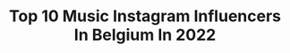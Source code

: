 ---
title: Top 10 Music Instagram Influencers In Belgium In 2022
description: >-
  Find top music Instagram influencers in Belgium in 2022. Most popular hashtags: #music #friends #artist.
platform: Instagram
hits: 75
text_top: See the most popular Instagram influencers on inBeat.
text_bottom: inBeat aggregates 75 Instagram influencers like this in Belgium for you to work with.
profiles:
  - username: "alina.havrisciuc"
    fullname: >-
      A L I N A
    bio: >-
      I sᴇʀᴠᴇ ᴛʜʀᴏᴜɢʜ MUSIC ☟︎NEW VIDEO
    location: "Belgium"
    followers: 20521
    engagement: 738
    commentsToLikes: 0.134839
    id: ck14icgnkeq6i0i19b8tb1rrz
    verified: false
    hashtags: "#babysocks, #friday, #backtoschool, #blessed"
  - username: "nicolinehummelofficial"
    fullname: >-
      Nicoline Hummel official
    bio: >-
      Actress Singer Musical theatre Writer
    location: "Belgium"
    followers: 35922
    engagement: 645
    commentsToLikes: 0.026380
    id: ck5hmzuc4mxz00i114yf5j0aw
    verified: true
    hashtags: "#selfcare, #happiness, #pipa, #singer"
  - username: "realkateryan"
    fullname: >-
      Kate Ryan
    bio: >-
      World music award winner ⭐️ Singer/ songwriter/ artist /creator. Ontdek mij "Natur'elle" 👇🏻
    location: "Belgium"
    followers: 32758
    engagement: 320
    commentsToLikes: 0.043993
    id: ck5ck9s4rwfjr0i1147kzflka
    verified: true
    hashtags: "#lovelyday, #monaco, #artist, #libertine"
  - username: "romeoblanco"
    fullname: >-
      Romeo Blanco
    bio: >-
      Music Producer / Songwriter / Artist 🇧🇪 Belgian born | touring the world. 📀 Golden record for ‘In The Mood’ ‘FOR YOUR LOVE’ out now! Get it here:
    location: "Belgium"
    followers: 50399
    engagement: 85
    commentsToLikes: 0.082212
    id: ckapayeglxxpu0i787dc562hk
    verified: true
    hashtags: "#artist, #tomorrowland, #dj, #music"
  - username: "matthewjohnmichel"
    fullname: >-
      ᴍᴀᴛᴛʜᴇᴡ ᴍɪᴄʜᴇʟ
    bio: >-
      ▪️Uitvoerend en creatief artiest ▫️La Cage Aux Folles, Ketnet Musical, Campus12 ▫️Antwerpen ▫️matthewjmichel1988@gmail.com
    location: "Belgium"
    followers: 24466
    engagement: 550
    commentsToLikes: 0.018294
    id: ckap8lcz8oub40i78zur96x3p
    verified: false
    hashtags: "#voorveiligverkeer, #verrassendintens, #incroyablementintense, #philadelphiaintense"
  - username: "jaspersteverlinck"
    fullname: >-
      Jasper Steverlinck
    bio: >-
      Singer, songwriter, musician, producer
    location: "Belgium"
    followers: 10818
    engagement: 626
    commentsToLikes: 0.044406
    id: ck5qclmsvr6hb0i11aqfwsv47
    verified: true
    hashtags: "#music, #friends, #songwriting, #gibson"
  - username: "zoe.wanderer"
    fullname: >-
      Zoë
    bio: >-
      Wild one⚡️🦋 La vie en rose🌹 🎶 Do everything with love Inspired @onlyhumanmoods Freelance model: Dm for Collabs & bookings 💙🎤music & art
    location: "Belgium"
    followers: 9577
    engagement: 393
    commentsToLikes: 0.043446
    id: ck6uejbj1r9c90j716dcpk8t7
    verified: false
    hashtags: "#noretouching, #justme, #humanity, #singing"
  - username: "jadehassoune"
    fullname: >-
      Jade Hassouné
    bio: >-
      ‪I’m in Montreal, I make pop music as #J4DE ™💕Also I’m #Meliorn in #Shadowhunters 🍃🎉My debut EP is out now! Listen to ittttt👇🏽🌈
    location: "Belgium"
    followers: 351502
    engagement: 354
    commentsToLikes: 0.013639
    id: ck6u606lscs3e0j71v420hmwe
    verified: true
    hashtags: "#meliorn, #lltaf, #shadowhunters, #lovelettertoafandom"
  - username: "rodnaima"
    fullname: >-
      Naïma Rodric
    bio: >-
      Belgian Actress 🎬 Agent Agitateur - Cyril Cannizzo Cinéma / Soon • Music Hole 🎥
    location: "Belgium"
    followers: 11628
    engagement: 722
    commentsToLikes: 0.027230
    id: ckap3ot603wmv0i78yoz8ogru
    verified: false
    hashtags: "#belgium, #gobletsreutilisables, #waterfalls"
  - username: "dbstf"
    fullname: >-
      DBSTF • D-Block & S-te-Fan ☆☆
    bio: >-
      ☆☆ @ghoststorieslive ☆☆ Music Made Addictz podcast ☆☆ TROUBLE OUT NOW;
    location: "Belgium"
    followers: 197065
    engagement: 404
    commentsToLikes: 0.049312
    id: ck1344ny3uopd0i19t2779uj9
    verified: true
    hashtags: ""
---